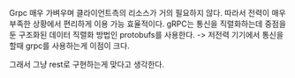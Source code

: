 Grpc
매우 가벼우며 클라이언트측의 리소스가 거의 필요하지 않다. 따라서 전력이 매우 부족한 상황에서 편리하게 이용 가능
효율적이다. gRPC는 통신을 직렬화하는데 중점을 둔 구조화된 데이터 직렬화 방법인 protobufs를 사용한다.
-> 저전력 기기에서 통신을 할때 grpc를 사용하는게 이점이 크다. 

그래서 그냥 rest로 구현하는게 맞다고 생각한다.
